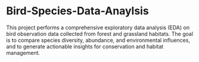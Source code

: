 # Bird-Species-Data-Anaylsis
This project performs a comprehensive exploratory data analysis (EDA) on bird observation data collected from forest and grassland habitats. The goal is to compare species diversity, abundance, and environmental influences, and to generate actionable insights for conservation and habitat management.
